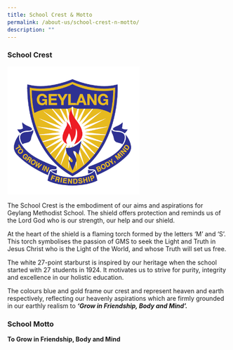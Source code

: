 ```yaml
---
title: School Crest & Motto
permalink: /about-us/school-crest-n-motto/
description: ""
---
```

### School Crest

<img src="/images/GMSP%20Logo%20-%20Colour.png" 
    style="width:60%">

The School Crest is the embodiment of our aims and aspirations for Geylang Methodist School. The shield offers protection and reminds us of the Lord God who is our strength, our help and our shield.

At the heart of the shield is a flaming torch formed by the letters ‘M’ and ‘S’. This torch symbolises the passion of GMS to seek the Light and Truth in Jesus Christ who is the Light of the World, and whose Truth will set us free.

The white 27-point starburst is inspired by our heritage when the school started with 27 students in 1924. It motivates us to strive for purity, integrity and excellence in our holistic education.  

The colours blue and gold frame our crest and represent heaven and earth respectively, reflecting our heavenly aspirations which are firmly grounded in our earthly realism to **_‘Grow in Friendship, Body and Mind’._**

### School Motto

**To Grow in Friendship, Body and Mind**